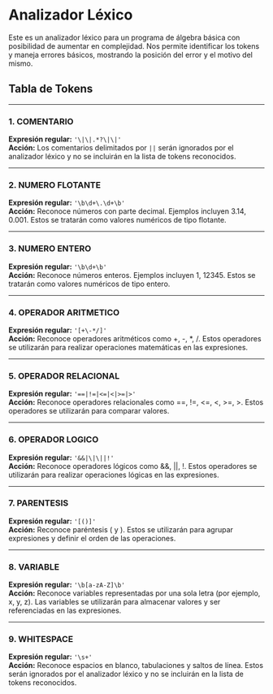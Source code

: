 # Analizador Léxico

Este es un analizador léxico para un programa de álgebra básica con posibilidad de aumentar en complejidad. Nos permite identificar los tokens y maneja errores básicos, mostrando la posición del error y el motivo del mismo.

## Tabla de Tokens

---

### 1. COMENTARIO
**Expresión regular:** `'\|\|.*?\|\|'`  
**Acción:** Los comentarios delimitados por `||` serán ignorados por el analizador léxico y no se incluirán en la lista de tokens reconocidos.

---

### 2. NUMERO FLOTANTE
**Expresión regular:** `'\b\d+\.\d+\b'`  
**Acción:** Reconoce números con parte decimal. Ejemplos incluyen 3.14, 0.001. Estos se tratarán como valores numéricos de tipo flotante.

---

### 3. NUMERO ENTERO
**Expresión regular:** `'\b\d+\b'`  
**Acción:** Reconoce números enteros. Ejemplos incluyen 1, 12345. Estos se tratarán como valores numéricos de tipo entero.

---

### 4. OPERADOR ARITMETICO
**Expresión regular:** `'[+\-*/]'`  
**Acción:** Reconoce operadores aritméticos como +, -, *, /. Estos operadores se utilizarán para realizar operaciones matemáticas en las expresiones.

---

### 5. OPERADOR RELACIONAL
**Expresión regular:** `'==|!=|<=|<|>=|>'`  
**Acción:** Reconoce operadores relacionales como ==, !=, <=, <, >=, >. Estos operadores se utilizarán para comparar valores.

---

### 6. OPERADOR LOGICO
**Expresión regular:** `'&&|\|\||!'`  
**Acción:** Reconoce operadores lógicos como &&, ||, !. Estos operadores se utilizarán para realizar operaciones lógicas en las expresiones.

---

### 7. PARENTESIS
**Expresión regular:** `'[()]'`  
**Acción:** Reconoce paréntesis ( y ). Estos se utilizarán para agrupar expresiones y definir el orden de las operaciones.

---

### 8. VARIABLE
**Expresión regular:** `'\b[a-zA-Z]\b'`  
**Acción:** Reconoce variables representadas por una sola letra (por ejemplo, x, y, z). Las variables se utilizarán para almacenar valores y ser referenciadas en las expresiones.

---

### 9. WHITESPACE
**Expresión regular:** `'\s+'`  
**Acción:** Reconoce espacios en blanco, tabulaciones y saltos de línea. Estos serán ignorados por el analizador léxico y no se incluirán en la lista de tokens reconocidos.

